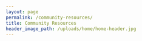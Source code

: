 ```yaml
---
layout: page
permalink: /community-resources/
title: Community Resources
header_image_path: /uploads/home/home-header.jpg
---
```

